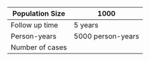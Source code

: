 | Population Size | 1000              |
|-----------------|-------------------|
| Follow up time  | 5 years           |
| Person-years    | 5000 person-years |
| Number of cases